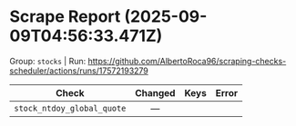 # Scrape Report (2025-09-09T04:56:33.471Z)

Group: `stocks`  |  Run: https://github.com/AlbertoRoca96/scraping-checks-scheduler/actions/runs/17572193279

| Check | Changed | Keys | Error |
|---|:---:|:--|:--|
| `stock_ntdoy_global_quote` | — |  |  |

